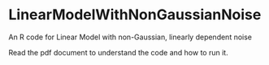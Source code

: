 # LinearModelWithNonGaussianNoise
An R code for Linear Model with non-Gaussian, linearly dependent noise

Read the pdf document to understand the code and how to run it.
